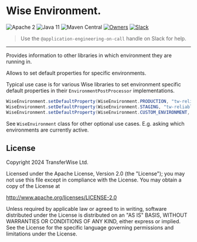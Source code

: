 # Wise Environment.

![Apache 2](https://img.shields.io/hexpm/l/plug.svg)
![Java 11](https://img.shields.io/badge/Java-11-blue.svg)
![Maven Central](https://badgen.net/maven/v/maven-central/com.transferwise.common/wise-environment)
[![Owners](https://img.shields.io/badge/team-AppEng-blueviolet.svg?logo=wise)](https://transferwise.atlassian.net/wiki/spaces/EKB/pages/2520812116/Application+Engineering+Team) [![Slack](https://img.shields.io/badge/slack-sre--guild-blue.svg?logo=slack)](https://app.slack.com/client/T026FB76G/CLR1U8SNS)
> Use the `@application-engineering-on-call` handle on Slack for help.
---

Provides information to other libraries in which environment they are running in.

Allows to set default properties for specific environments.

Typical use case is for various Wise libraries to set environment specific default properties in their `EnvironmentPostProcessor` implementations.

```java
WiseEnvironment.setDefaultProperty(WiseEnvironment.PRODUCTION, "tw-reliable-jdbc.sslMode", SslMode.VERIFY_FULL);
WiseEnvironment.setDefaultProperty(WiseEnvironment.STAGING, "tw-reliable-jdbc.sslMode", SslMode.PREFERRED);
WiseEnvironment.setDefaultProperty(WiseEnvironment.CUSTOM_ENVIRONMENT, "tw-reliable-jdbc.sslMode", SslMode.VERIFY_CA);
```

See `WiseEnvironment` class for other optional use cases. E.g. asking which environments are currently active.

## License
Copyright 2024 TransferWise Ltd.

Licensed under the Apache License, Version 2.0 (the "License");
you may not use this file except in compliance with the License.
You may obtain a copy of the License at

http://www.apache.org/licenses/LICENSE-2.0

Unless required by applicable law or agreed to in writing, software
distributed under the License is distributed on an "AS IS" BASIS,
WITHOUT WARRANTIES OR CONDITIONS OF ANY KIND, either express or implied.
See the License for the specific language governing permissions and
limitations under the License.